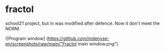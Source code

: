 # fractol
school21 project, but in was modified after defence. Now it don't meet the NORM.

![Program window] (https://github.com/mdenyse-en/screenshots/raw/main/"Fractol main window.png")
